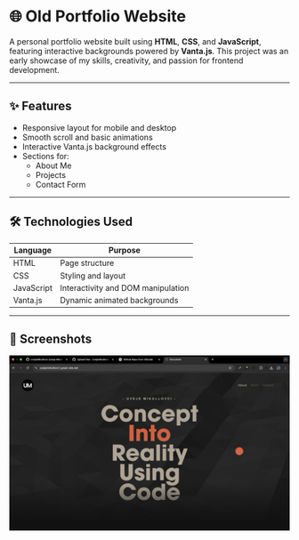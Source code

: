 # 🌐 Old Portfolio Website

A personal portfolio website built using **HTML**, **CSS**, and **JavaScript**, featuring interactive backgrounds powered by **Vanta.js**. This project was an early showcase of my skills, creativity, and passion for frontend development.

---

## ✨ Features

- Responsive layout for mobile and desktop
- Smooth scroll and basic animations
- Interactive Vanta.js background effects
- Sections for:
  - About Me
  - Projects
  - Contact Form

---

## 🛠️ Technologies Used

| Language | Purpose         |
|----------|-----------------|
| HTML     | Page structure  |
| CSS      | Styling and layout |
| JavaScript | Interactivity and DOM manipulation |
| Vanta.js | Dynamic animated backgrounds |

---

## 📸 Screenshots

![image](./images/123.png)

